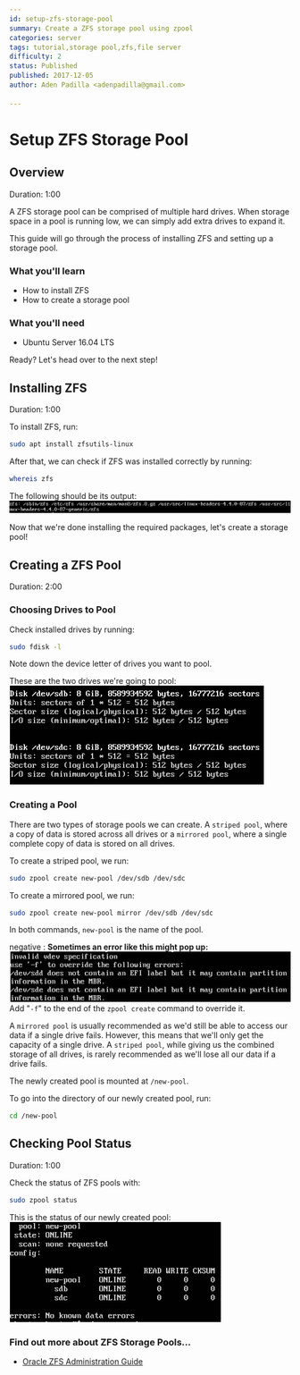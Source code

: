 ```yaml
---
id: setup-zfs-storage-pool
summary: Create a ZFS storage pool using zpool
categories: server
tags: tutorial,storage pool,zfs,file server
difficulty: 2
status: Published
published: 2017-12-05
author: Aden Padilla <adenpadilla@gmail.com>

---
```


# Setup ZFS Storage Pool

## Overview
Duration: 1:00

A ZFS storage pool can be comprised of multiple hard drives. When storage space in a pool is running low, we can simply add extra drives to expand it.

This guide will go through the process of installing ZFS and setting up a storage pool.

### What you'll learn
- How to install ZFS
- How to create a storage pool

### What you'll need
- Ubuntu Server 16.04 LTS

Ready? Let's head over to the next step!

## Installing ZFS
Duration: 1:00

To install ZFS, run:
```bash
sudo apt install zfsutils-linux
```

After that, we can check if ZFS was installed correctly by running:
```bash
whereis zfs
```

The following should be its output:
![whereisoutput](images/whereisout.png)

Now that we're done installing the required packages, let's create a storage pool!

## Creating a ZFS Pool
Duration: 2:00

### Choosing Drives to Pool

Check installed drives by running:
```bash
sudo fdisk -l
```
Note down the device letter of drives you want to pool.

These are the two drives we're going to pool:
![disk1](images/disks1.png)

### Creating a Pool

There are two types of storage pools we can create. A `striped pool`, where a copy of data is stored across all drives or a `mirrored pool`, where a single complete copy of data is stored on all drives.

To create a striped pool, we run:
```bash
sudo zpool create new-pool /dev/sdb /dev/sdc
```

To create a mirrored pool, we run:
```bash
sudo zpool create new-pool mirror /dev/sdb /dev/sdc
```
In both commands, `new-pool` is the name of the pool.

negative
: **Sometimes an error like this might pop up:**
![error](images/error.png)
Add "`-f`" to the end of the `zpool create` command to override it.

A `mirrored pool` is usually recommended as we'd still be able to access our data if a single drive fails. However, this means that we'll only get the capacity of a single drive. A `striped pool`, while giving us the combined storage of all drives, is rarely recommended as we'll lose all our data if a drive fails.

The newly created pool is mounted at `/new-pool`.

To go into the directory of our newly created pool, run:
```bash
cd /new-pool
```

## Checking Pool Status
Duration: 1:00

Check the status of ZFS pools with:
```bash
sudo zpool status
```
This is the status of our newly created pool:
![newpoolstats](images/newpoolstats.png)


### Find out more about ZFS Storage Pools...
- [Oracle ZFS Administration Guide](https://docs.oracle.com/cd/E19253-01/819-5461/index.html)
